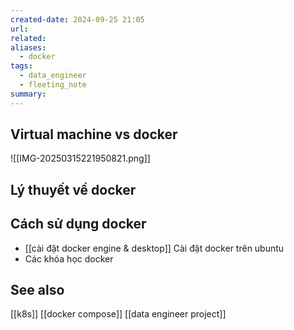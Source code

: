 ```yaml
---
created-date: 2024-09-25 21:05
url: 
related: 
aliases:
  - docker
tags:
  - data_engineer
  - fleeting_note
summary:
---
```

## Virtual machine vs docker 

![[IMG-20250315221950821.png]]

## Lý thuyết về docker 

## Cách sử dụng docker 
-  [[cài đặt docker engine & desktop]] Cài đặt docker trên ubuntu 
- Các khóa học docker

> 
## See also 
[[k8s]]
[[docker compose]]
[[data engineer project]]

